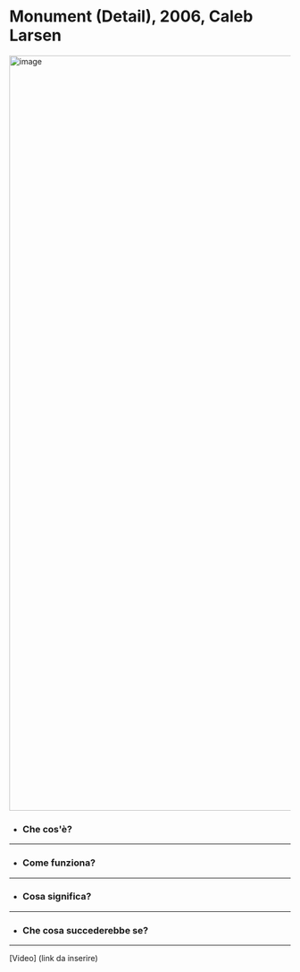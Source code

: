 
# Monument (Detail), 2006, Caleb Larsen

<img width="1350" alt="image" src="https://user-images.githubusercontent.com/101251566/174672951-e18031cb-afc6-42ac-b509-56e37c47e9d0.png">


* ### Che cos'è?
------


* ### Come funziona?
------


* ### Cosa significa?
------



* ### Che cosa succederebbe se?
------
 


[Video] (link da inserire)





